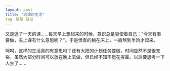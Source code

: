 ```yaml
---
layout: post
title: "逃课的生活"
tag：随笔 日记
---
```


又是逃了一天的课......每天早上想起来的时候，意识总是驱使着自己："今天有事要做，去上课有什么意思呢？"。于是愤青的躺在床上，一直熬到半饷才起来。

呵呵，这样的生活真的有意思吗？还有大把的计划任务要做，时间显然不是很充裕，虽然大部分时间可以放在晚上去做，但已经不知不觉在挥霍。以后要思考一下人生了......

